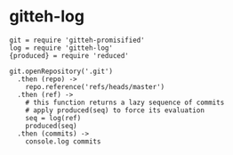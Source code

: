 # gitteh-log

    git = require 'gitteh-promisified'
    log = require 'gitteh-log'
    {produced} = require 'reduced'

    git.openRepository('.git')
      .then (repo) ->
        repo.reference('refs/heads/master')
      .then (ref) ->
        # this function returns a lazy sequence of commits
        # apply produced(seq) to force its evaluation
        seq = log(ref)
        produced(seq)
      .then (commits) ->
        console.log commits
